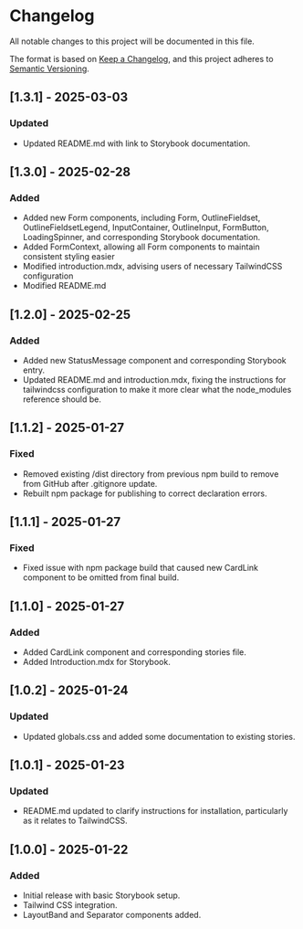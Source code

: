 # Changelog

All notable changes to this project will be documented in this file.

The format is based on [Keep a Changelog](https://keepachangelog.com/), and this project adheres to [Semantic Versioning](https://semver.org/).

## [1.3.1] - 2025-03-03

### Updated

- Updated README.md with link to Storybook documentation.

## [1.3.0] - 2025-02-28

### Added

- Added new Form components, including Form, OutlineFieldset, OutlineFieldsetLegend, InputContainer, OutlineInput, FormButton, LoadingSpinner, and corresponding Storybook documentation.
- Added FormContext, allowing all Form components to maintain consistent styling easier
- Modified introduction.mdx, advising users of necessary TailwindCSS configuration
- Modified README.md

## [1.2.0] - 2025-02-25

### Added

- Added new StatusMessage component and corresponding Storybook entry.
- Updated README.md and introduction.mdx, fixing the instructions for tailwindcss configuration to make it more clear what the node_modules reference should be.

## [1.1.2] - 2025-01-27

### Fixed

- Removed existing /dist directory from previous npm build to remove from GitHub after .gitignore update.
- Rebuilt npm package for publishing to correct declaration errors.

## [1.1.1] - 2025-01-27

### Fixed

- Fixed issue with npm package build that caused new CardLink component to be omitted from final build.

## [1.1.0] - 2025-01-27

### Added

- Added CardLink component and corresponding stories file.
- Added Introduction.mdx for Storybook.

## [1.0.2] - 2025-01-24

### Updated

- Updated globals.css and added some documentation to existing stories.

## [1.0.1] - 2025-01-23

### Updated

- README.md updated to clarify instructions for installation, particularly as it relates to TailwindCSS.

## [1.0.0] - 2025-01-22

### Added

- Initial release with basic Storybook setup.
- Tailwind CSS integration.
- LayoutBand and Separator components added.
